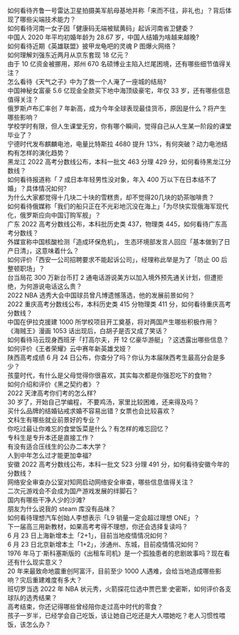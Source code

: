 如何看待齐鲁一号雷达卫星拍摄美军航母基地并称「来而不往，非礼也」？背后体现了哪些尖端技术能力？  
如何看待河南一女子因「健康码无端被赋黄码」起诉河南省卫健委？  
中国人 2020 年平均初婚年龄为 28.67 岁，中国人结婚为啥越来越晚?  
如何看待近期《英雄联盟》披甲龙龟吧的灵魂 P 图爆火网络？  
如何理解刘强东近两月从京东套现 18 亿元？  
由于 10 亿资金被挪用，郑州 670 名硕博业主陷入烂尾困境，还有哪些细节值得关注？  
怎么看待《天气之子》中为了救一个人淹了一座城的结局?  
中国神秘女富豪 5.6 亿现金全款买下地中海顶级豪宅，年仅 33 岁，还有哪些信息值得关注？  
俄罗斯卢布汇率创 7 年新高，成为今年全球表现最佳货币，原因是什么？将产生哪些影响？  
学校学时有限，但人生课堂无穷，你有哪个瞬间，觉得自己从人生某一阶段的课堂毕业了？  
宁德时代发布麒麟电池，电量比特斯拉 4680 提升 13%，有何突破？动力电池结构有怎样的演化趋势？  
黑龙江 2022 高考分数线公布，本科一批文 463 分理 429 分，如何看待黑龙江分数线？  
如何看待报道称「 7 成日本年轻男性没对象，年入 400 万以下在日本结不了婚」？具体情况如何?  
为什么大家都觉得十几块二十块的雪糕贵，却不觉得20几块的奶茶咖啡贵？  
如何看待俄媒称「我们的船只正在不光彩地沉没在海上」「为尽快实现俄海军现代化，俄罗斯应向中国订购军舰」？  
广东 2022 高考分数线公布，本科批历史类 437，物理类 445，如何看待广东高考分数线？  
外媒宣称中国核酸检测「造成环保危机」， 生态环境部发言人回应「基本做到了日产日清」，这意味着什么？  
如何评价「西安一公司招聘要求不能起诉公司」，经理称此举是为了「防止 00 后整顿职场」？  
台当局花 300 万新台币打 2 通电话游说美方以加入境外预先通关计划，但遭拒绝，为何游说电话这么贵？  
2022 NBA 选秀大会中国球员曾凡博遗憾落选，他的发展前景如何？  
2022 重庆高考分数线公布，本科历史类 415 分物理类 411 分，如何看待重庆高考分数线？  
中国在伊拉克援建 1000 所学校项目开工奠基，将对两国产生哪些积极作用？  
《海贼王》漫画 1053 话出现后，白胡子是否又成了笑话？  
如何看待马云现身西班牙「打高尔夫，开 12 亿豪华游艇」？这透露出哪些信息？  
如何评价《王者荣耀》云中赛年新英雄戈娅？  
陕西高考成绩 6 月 24 日公布，你查分了吗？你认为本届陕西考生最高分会是多少？  
孩童时代，有什么是父母觉得你很喜欢，其实每次都是你强忍吃下的食物？  
如何介绍和评价《黑之契约者》？  
2022 天津高考你们考的怎么样?  
30 岁了，开始自己学编程， 不要鸡汤，家里比较困难，还来得及吗？  
买什么品牌的结婚钻戒求婚不容易出错？女票也会比较喜欢？  
文科生有哪些就业前景好的专业？  
你吃过最让你难忘的食堂饭菜是什么？有怎样的难忘回忆？  
专科生是专升本还是直接工作？  
有没有适合压线生的公办二本大学？  
人到中年怎么过才能更加幸福?  
安徽 2022 高考分数线公布，本科一批文 523 分理 491 分，如何看待安徽今年的分数线？  
网络安全审查办公室对知网启动网络安全审查，哪些信息值得关注？  
二次元游戏会不会成为国产游戏发展的绊脚石？  
国内有哪些干净人少的沙滩?  
朋友为什么说我的 steam 库没有品味？  
如何看待理想汽车创始人李想表示「L9 销量一定会超过理想 ONE」？  
下一届高三用新教材，如果高考考得不理想，你还会选择复读吗？  
6 月 23 日上海新增本土「2+1」，目前当地疫情情况如何？  
6 月 23 日北京新增本土「1+2」，涉通州、东城，目前疫情情况如何？  
1976 年马丁·斯科塞斯版的《出租车司机》是一个孤独患者的悲剧故事吗？现在看还有什么现实意义？  
20 年来最致命地震重创阿富汗，目前至少 1000 人遇难，会给当地造成哪些影响？灾后重建难度有多大？  
班切罗当选 2022 年 NBA 状元秀，火箭探花位选中贾巴里·史密斯，如何评价各支球队的选秀结果？  
高考结束，你还记得哪些曾经陪你走过高中时代的零食？  
孩子一岁半，已经学会自己吃饭，该让她自己吃还是大人喂她吃？老人习惯性喂饭，该怎么办？  

